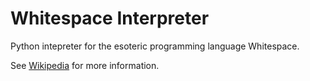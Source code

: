 # Whitespace Interpreter
Python intepreter for the esoteric programming language Whitespace.

See [Wikipedia](https://en.wikipedia.org/wiki/Whitespace_(programming_language)#Syntax) for more information. 
